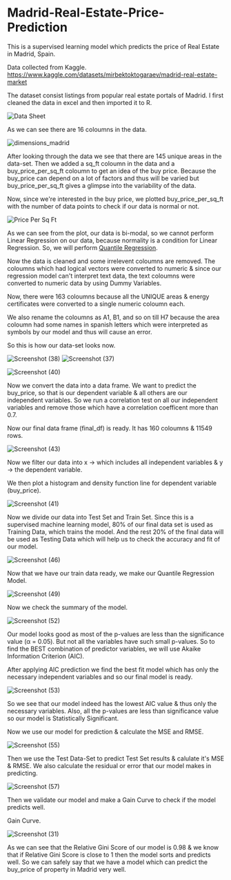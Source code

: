 # Madrid-Real-Estate-Price-Prediction
This is a supervised learning model which predicts the price of Real Estate in Madrid, Spain.

Data collected from Kaggle.
https://www.kaggle.com/datasets/mirbektoktogaraev/madrid-real-estate-market

The dataset consist listings from popular real estate portals of Madrid. I first cleaned the data in excel and then imported it to R.

![Data Sheet](https://user-images.githubusercontent.com/97380339/164229661-9ddcf118-9ac9-4c68-a9e0-21127acb4b8d.png)

As we can see there are 16 coloumns in the data.

![dimensions_madrid](https://user-images.githubusercontent.com/97380339/164283751-d7891fbd-e11c-46c8-94af-d9fd7465169e.png)

After looking through the data we see that there are 145 unique areas in the data-set.
Then we added a sq_ft coloumn in the data and a buy_price_per_sq_ft coloumn to get an idea of the buy price. Because the buy_price can depend on a lot of factors and thus will be varied but buy_price_per_sq_ft gives a glimpse into the variability of the data.

Now, since we're interested in the buy price, we plotted buy_price_per_sq_ft with the number of data points to check if our data is normal or not.

![Price Per Sq Ft](https://user-images.githubusercontent.com/97380339/164281667-55990fe7-5e8c-4cef-8eb7-6e1b65f17bb8.png)

As we can see from the plot, our data is bi-modal, so we cannot perform Linear Regression on our data, because normality is a condition for Linear Regression.
So, we will perform [Quantile Regression](https://en.wikipedia.org/wiki/Quantile_regression).

Now the data is cleaned and some irrelevent coloumns are removed. The coloumns which had logical vectors were converted to numeric & since our regression model can't interpret text data, the text coloumns were converted to numeric data by using Dummy Variables.

Now, there were 163 coloumns because all the UNIQUE areas & energy certificates were converted to a single numeric coloumn each.

We also rename the coloumns as A1, B1, and so on till H7 because the area coloumn had some names in spanish letters which were interpreted as symbols by our model and thus will cause an error.

So this is how our data-set looks now.

![Screenshot (38)](https://user-images.githubusercontent.com/97380339/164284985-fb875f51-b046-41cb-bddc-62623aa72563.png)
![Screenshot (37)](https://user-images.githubusercontent.com/97380339/164284998-12a0a6d5-22eb-4662-a92d-bacc51d74804.png)

![Screenshot (40)](https://user-images.githubusercontent.com/97380339/164285289-8f569a05-af89-40eb-817f-31948857dadc.png)

Now we convert the data into a data frame.
We want to predict the buy_price, so that is our dependent variable & all others are our independent variables.
So we run a correlation test on all our independent variables and remove those which have a correlation coefficent more than 0.7.

Now our final data frame (final_df) is ready. 
It has 160 coloumns & 11549 rows.

![Screenshot (43)](https://user-images.githubusercontent.com/97380339/164286491-a3cf8a2e-bf7a-4b05-9182-701491b735fa.png)

Now we filter our data into x -> which includes all independent variables & y -> the dependent variable.

We then plot a histogram and density function line for dependent variable (buy_price).

![Screenshot (41)](https://user-images.githubusercontent.com/97380339/164286857-a64de26b-da7b-48b9-8afa-23cf80ec5ac8.png)

Now we divide our data into Test Set and Train Set. 
Since this is a supervised machine learning model, 80% of our final data set is used as Training Data, which trains the model.
And the rest 20% of the final data will be used as Testing Data which will help us to check the accuracy and fit of our model.

![Screenshot (46)](https://user-images.githubusercontent.com/97380339/164287849-2d151ca7-914f-4b79-8711-6c9e3687b46d.png)

Now that we have our train data ready, we make our Quantile Regression Model.

![Screenshot (49)](https://user-images.githubusercontent.com/97380339/164288287-64629735-ad3b-4016-a68c-9b7f3918b040.png)

Now we check the summary of the model.

![Screenshot (52)](https://user-images.githubusercontent.com/97380339/164288672-6ee7e78a-6216-4a92-8e41-7af7b89f44e3.png)

Our model looks good as most of the p-values are less than the significance value (α = 0.05).
But not all the variables have such small p-values. So to find the BEST combination of predictor variables, we will use Akaike Information Criterion (AIC). 

After applying AIC prediction we find the best fit model which has only the necessary independent variables and so our final model is ready.

![Screenshot (53)](https://user-images.githubusercontent.com/97380339/164289679-c9299eb8-3587-4af2-8358-707e2f521e4a.png)

So we see that our model indeed has the lowest AIC value & thus only the necessary variables. Also, all the p-values are less than significance value so our model is Statistically Significant.

Now we use our model for prediction & calculate the MSE and RMSE.

![Screenshot (55)](https://user-images.githubusercontent.com/97380339/164290589-21c5c64f-a6da-4d59-99fe-fefc9039024d.png)

Then we use the Test Data-Set to predict Test Set results & calulate it's MSE & RMSE. We also calculate the residual or error that our model makes in predicting.

![Screenshot (57)](https://user-images.githubusercontent.com/97380339/164291439-dbb818e0-9b2f-4757-ab5b-b87edbfd063d.png)

Then we validate our model and make a Gain Curve to check if the model predicts well.

Gain Curve.

![Screenshot (31)](https://user-images.githubusercontent.com/97380339/164292111-ca731df3-bbc6-4bb9-94e9-339c52893bc6.png)

As we can see that the Relative Gini Score of our model is 0.98 & we know that if Relative Gini Score is close to 1 then the model sorts and predicts well.
So we can safely say that we have a model which can predict the buy_price of property in Madrid very well.


